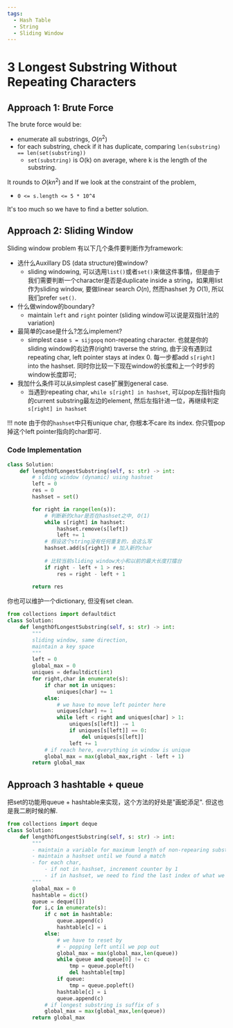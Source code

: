 ```yaml
---
tags:
  - Hash Table
  - String
  - Sliding Window
---
```


# 3 Longest Substring Without Repeating Characters


## Approach 1: Brute Force

The brute force would be:

- enumerate all substrings, $O(n^2)$
- for each substring, check if it has duplicate, comparing `len(substring) == len(set(substring))`
    - `set(substring)` is O(k) on average, where k is the length of the substring.

It rounds to $O(kn^2)$ and If we look at the constraint of the problem, 

- `0 <= s.length <= 5 * 10^4`

It's too much so we have to find a better solution.

## Approach 2: Sliding Window 

Sliding window problem 有以下几个条件要判断作为framework:

- 选什么Auxillary DS (data structure)做window?
    - sliding windowing, 可以选用`list()`或者`set()`来做这件事情，但是由于我们需要判断一个character是否是duplicate inside a string，如果用list作为sliding window, 要做linear search $O(n)$, 然而hashset 为 $O(1)$, 所以我们prefer `set()`.
- 什么做window的boundary?
    - maintain `left` and `right` pointer (sliding window可以说是双指针法的variation)
- 最简单的case是什么?怎么implement?
    - simplest case `s = sijgopq` non-repeating character. 也就是你的sliding window的右边界(right) traverse the string, 由于没有遇到过repeating char, left pointer stays at index 0. 每一步都add `s[right]` into the hashset. 同时你比较一下现在window的长度和上一个时步的window长度即可;
- 我加什么条件可以从simplest case扩展到general case.
    - 当遇到repeating char, `while s[right] in hashset`, 可以pop左指针指向的current substring最左边的element, 然后左指针进一位，再继续判定`s[right] in hashset`

!!! note 
    由于你的`hashset`中只有unique char, 你根本不care its index. 你只管pop掉这个left pointer指向的char即可.

### Code Implementation

```python
class Solution:
    def lengthOfLongestSubstring(self, s: str) -> int:
        # slding window (dynamic) using hashset
        left = 0
        res = 0
        hashset = set()

        for right in range(len(s)):
            # 判断新的char是否在hashset之中, O(1)
            while s[right] in hashset:
                hashset.remove(s[left])
                left += 1
            # 假设这个string没有任何重复的，会这么写
            hashset.add(s[right]) # 加入新的char
            
            # 比较当前sliding window大小和以前的最大长度打擂台
            if right - left + 1 > res:
                res = right - left + 1
        
        return res
```

你也可以维护一个dictionary, 但没有set clean.

```python
from collections import defaultdict
class Solution:
    def lengthOfLongestSubstring(self, s: str) -> int:
        """
        sliding window, same direction,
        maintain a key space
        """
        left = 0
        global_max = 0
        uniques = defaultdict(int)
        for right,char in enumerate(s):
            if char not in uniques:
                uniques[char] += 1
            else:
                # we have to move left pointer here
                uniques[char] += 1
                while left < right and uniques[char] > 1:
                    uniques[s[left]] -= 1
                    if uniques[s[left]] == 0:
                        del uniques[s[left]]
                    left += 1
            # if reach here, everything in window is unique
            global_max = max(global_max,right - left + 1)
        return global_max
```

## Approach 3 hashtable + queue

把set的功能用queue + hashtable来实现，这个方法的好处是"画蛇添足". 但这也是我二刷时候的解. 

```python
from collections import deque
class Solution:
    def lengthOfLongestSubstring(self, s: str) -> int:
        """
        - maintain a variable for maximum length of non-repearing substring
        - maintain a hashset until we found a match
        - for each char, 
            - if not in hashset, increment counter by 1
            - if in hashset, we need to find the last index of what we found
        """
        global_max = 0
        hashtable = dict()
        queue = deque([])
        for i,c in enumerate(s):
            if c not in hashtable:
                queue.append(c)
                hashtable[c] = i
            else:
                # we have to reset by
                # - popping left until we pop out 
                global_max = max(global_max,len(queue))                
                while queue and queue[0] != c:
                    tmp = queue.popleft()
                    del hashtable[tmp]
                if queue:
                    tmp = queue.popleft()                    
                hashtable[c] = i
                queue.append(c)
            # if longest substring is suffix of s
            global_max = max(global_max,len(queue))
        return global_max
```
